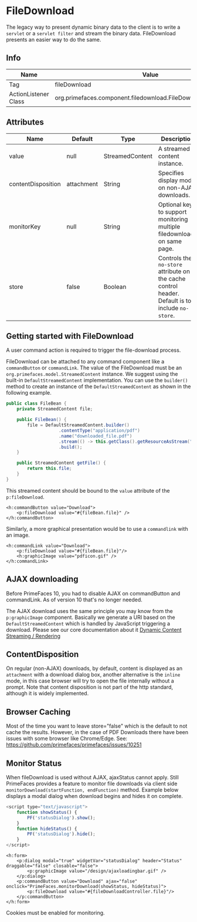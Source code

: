 # FileDownload

The legacy way to present dynamic binary data to the client is to write a `servlet` or a `servlet filter` and
stream the binary data. FileDownload presents an easier way to do the same.

## Info

| Name | Value |
| --- | --- |
| Tag | fileDownload
| ActionListener Class | org.primefaces.component.filedownload.FileDownloadActionListener

## Attributes

| Name | Default | Type | Description |
| --- | --- | --- | --- |
| value | null | StreamedContent | A streamed content instance.
| contentDisposition | attachment | String | Specifies display mode on non-AJAX downloads.
| monitorKey | null | String | Optional key to support monitoring multiple filedownloads on same page.
| store | false | Boolean | Controls the `no-store` attribute on the cache control header. Default is to include `no-store`.

## Getting started with FileDownload
A user command action is required to trigger the file-download process.

FileDownload can be attached to any command component like a `commandButton` or `commandLink`.
The value of the FileDownload must be an `org.primefaces.model.StreamedContent` instance.
We suggest using the built-in `DefaultStreamedContent` implementation.
You can use the `builder()` method to create an instance of the `DefaultStreamedContent` as shown in the following example.


```java
public class FileBean {
    private StreamedContent file;

    public FileBean() {
        file = DefaultStreamedContent.builder()
                    .contentType("application/pdf")
                    .name("downloaded_file.pdf")
                    .stream(() -> this.getClass().getResourceAsStream("yourfile.pdf"))
                    .build();
    }

    public StreamedContent getFile() {
        return this.file;
    }
}
```
This streamed content should be bound to the `value` attribute of the `p:fileDownload`.

```xhtml
<h:commandButton value="Download">
    <p:fileDownload value="#{fileBean.file}" />
</h:commandButton>
```

Similarly, a more graphical presentation would be to use a `commandlink` with an image.

```xhtml
<h:commandLink value="Download">
    <p:fileDownload value="#{fileBean.file}"/>
    <h:graphicImage value="pdficon.gif" />
</h:commandLink>
```

## AJAX downloading
Before PrimeFaces 10, you had to disable AJAX on commandButton and commandLink. As of version 10 that's no longer needed.

The AJAX download uses the same principle you may know from the `p:graphicImage` component. Basically we generate a URI
based on the `DefaultStreamedContent` which is handled by JavaScript triggering a download.
Please see our core documentation about it [Dynamic Content Streaming / Rendering](/core/dynamiccontent.md)

## ContentDisposition
On regular (non-AJAX) downloads, by default, content is displayed as an `attachment` with a download dialog box,
another alternative is the `inline` mode, in this case browser will try to open the file internally without a prompt.
Note that content disposition is not part of the http standard, although it is widely implemented.

## Browser Caching
Most of the time you want to leave store="false" which is the default to not cache the results.  However, in the case of PDF Downloads there have
been issues with some browser like Chrome/Edge. See: https://github.com/primefaces/primefaces/issues/10251

## Monitor Status
When fileDownload is used without AJAX, ajaxStatus cannot apply. Still PrimeFaces provides a feature
to monitor file downloads via client side `monitorDownload(startFunction, endFunction)` method.
Example below displays a modal dialog when download begins and hides it on complete.

```js
<script type="text/javascript">
    function showStatus() {
        PF('statusDialog').show();
    }
    function hideStatus() {
        PF('statusDialog').hide();
    }
</script>
```

```xhtml
<h:form>
    <p:dialog modal="true" widgetVar="statusDialog" header="Status" draggable="false" closable="false">
        <p:graphicImage value="/design/ajaxloadingbar.gif" />
    </p:dialog>
    <p:commandButton value="Download" ajax="false" onclick="PrimeFaces.monitorDownload(showStatus, hideStatus)">
        <p:fileDownload value="#{fileDownloadController.file}"/>
    </p:commandButton>
</h:form>
```
Cookies must be enabled for monitoring.
